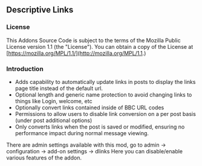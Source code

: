 ## Descriptive Links

### License
This Addons Source Code is subject to the terms of the Mozilla Public License version 1.1 (the "License"). You can obtain a copy of the License at [https://mozilla.org/MPL/1.1/](http://mozilla.org/MPL/1.1.)

### Introduction

 - Adds capability to automatically update links in posts to display the links page title instead of the default url.
 - Optional length and generic name protection to avoid changing links to things like Login, welcome, etc
 - Optionally convert links contained inside of BBC URL codes
 - Permissions to allow users to disable link conversion on a per post basis (under post additional options)
 - Only converts links when the post is saved or modified, ensuring no performance impact during normal message viewing.

There are admin settings available with this mod, go to admin -> configuration -> add-on settings -> dlinks
Here you can disable/enable various features of the addon.

